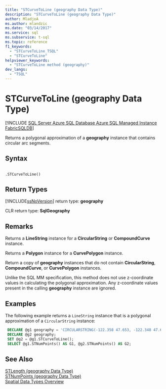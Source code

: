 ```yaml
---
title: "STCurveToLine (geography Data Type)"
description: "STCurveToLine (geography Data Type)"
author: MladjoA
ms.author: mlandzic
ms.date: "03/14/2017"
ms.service: sql
ms.subservice: t-sql
ms.topic: reference
f1_keywords:
  - "STCurveToLine_TSQL"
  - "STCurveToLine"
helpviewer_keywords:
  - "STCurveToLine method (geography)"
dev_langs:
  - "TSQL"
---
```

# STCurveToLine (geography Data Type)
[!INCLUDE [SQL Server Azure SQL Database Azure SQL Managed Instance FabricSQLDB](../../includes/applies-to-version/sql-asdb-asdbmi-fabricsqldb.md)]

  Returns a polygonal approximation of a **geography** instance that contains circular arc segments.  
  
## Syntax  
  
```  
  
.STCurveToLine()  
```  
  
## Return Types
 [!INCLUDE[ssNoVersion](../../includes/ssnoversion-md.md)] return type: **geography**  
  
 CLR return type: **SqlGeography**  
  
## Remarks  
 Returns a **LineString** instance for a **CircularString** or **CompoundCurve** instance.  
  
 Returns a **Polygon** instance for a **CurvePolygon** instance.  
  
 Return a copy of **geography** instances that do not contain **CircularString**, **CompoundCurve**, or **CurvePolygon** instances.  
  
 Unlike the SQL MM specification, this method does not use z-coordinate values in calculating the polygonal approximation. Any z-coordinate values present in the calling **geography** instance are ignored.  
  
## Examples  
 The following example returns a `LineString` instance that is a polygonal approximation of a `CircularString` instance:  
  
```sql
 DECLARE @g1 geography = 'CIRCULARSTRING(-122.358 47.653, -122.348 47.649, -122.348 47.658, -122.358 47.658, -122.358 47.653)';  
 DECLARE @g2 geography;  
 SET @g2 = @g1.STCurveToLine();  
 SELECT @g1.STNumPoints() AS G1, @g2.STNumPoints() AS G2;
```  
  
## See Also  
 [STLength &#40;geography Data Type&#41;](../../t-sql/spatial-geography/stlength-geography-data-type.md)   
 [STNumPoints &#40;geography Data Type&#41;](../../t-sql/spatial-geography/stnumpoints-geography-data-type.md)   
 [Spatial Data Types Overview](../../relational-databases/spatial/spatial-data-types-overview.md)  
  
  
